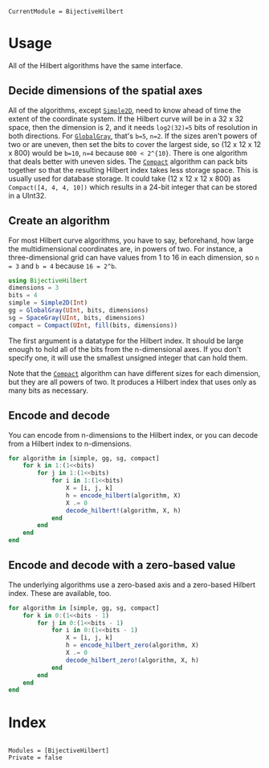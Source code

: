 ```@meta
CurrentModule = BijectiveHilbert
```

# Usage

All of the Hilbert algorithms have the same interface.

## Decide dimensions of the spatial axes

All of the algorithms, except [`Simple2D`](@ref), need to know ahead of time the extent of the coordinate system. If the Hilbert curve will be in a 32 x 32 space, then the dimension is 2, and it needs `log2(32)=5` bits of resolution in both directions. For [`GlobalGray`](@ref), that's `b=5`, `n=2`. If the sizes aren't powers of two or are uneven, then set the bits to cover the largest side, so (12 x 12 x 12 x 800) would be `b=10`, `n=4` because ``800 < 2^{10}``. There is one algorithm that deals better with uneven sides. The [`Compact`](@ref) algorithm can pack bits together so that the resulting Hilbert index takes less storage space. This is usually used for database storage. It could take (12 x 12 x 12 x 800) as `Compact([4, 4, 4, 10])` which results in a 24-bit integer that can be stored in a UInt32.

## Create an algorithm

For most Hilbert curve algorithms, you have to say, beforehand, how large the multidimensional coordinates are, in powers of two. For instance, a three-dimensional grid can have values from 1 to 16 in each dimension, so `n = 3` and `b = 4` because `16 = 2^b`.

```julia
using BijectiveHilbert
dimensions = 3
bits = 4
simple = Simple2D(Int)
gg = GlobalGray(UInt, bits, dimensions)
sg = SpaceGray(UInt, bits, dimensions)
compact = Compact(UInt, fill(bits, dimensions))
```

The first argument is a datatype for the Hilbert index. It should be large enough to hold all of the bits from the n-dimensional axes. If you don't specify one, it will use the smallest unsigned integer that can hold them.

Note that the [`Compact`](@ref) algorithm can have different sizes for each dimension, but they are all powers of two. It produces a Hilbert index that uses only as many bits as necessary.


## Encode and decode

You can encode from n-dimensions to the Hilbert index, or you can decode from a Hilbert index to n-dimensions.

```julia
for algorithm in [simple, gg, sg, compact]
    for k in 1:(1<<bits)
        for j in 1:(1<<bits)
            for i in 1:(1<<bits)
                X = [i, j, k]
                h = encode_hilbert(algorithm, X)
                X .= 0
                decode_hilbert!(algorithm, X, h)
            end
        end
    end
end
```

## Encode and decode with a zero-based value

The underlying algorithms use a zero-based axis and a zero-based Hilbert index. These are available, too.

```julia
for algorithm in [simple, gg, sg, compact]
    for k in 0:(1<<bits - 1)
        for j in 0:(1<<bits - 1)
            for i in 0:(1<<bits - 1)
                X = [i, j, k]
                h = encode_hilbert_zero(algorithm, X)
                X .= 0
                decode_hilbert_zero!(algorithm, X, h)
            end
        end
    end
end
```


# Index
```@index
```

```@autodocs
Modules = [BijectiveHilbert]
Private = false
```
